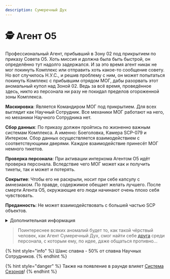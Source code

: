 ```yaml
---
description: Сумеречный Дух
---
```


# 🕵 Агент O5

Профессиональный Агент, прибывший в Зону 02 под прикрытием по приказу Совета O5. Хоть миссия и должна была быть быстрой, он определённо тут надолго задержался. И за это время агент никак не мог покинуть Комплекс или отправить хоть какое-то сообщение совету. Но вот случилось Н.У.С., и решив проблему с ним, он может попытаться покинуть Комплекс с прибывшим отрядом МОГ, дабы разорвать этот аномальный купол над Зоной 02. Ведь за всё время, проведённое здесь, никто из персонала ни разу не покидал пределов огороженной зоны Комплекса.

**Маскировка**: Является Командиром МОГ под прикрытием. Для всех выглядит как Научный Сотрудник. Все механики МОГ работают на него, но механики Научного Сотрудника нет.

**Сбор данных**: По приказу должен пройтись по жизненно важным системам Комплекса. А именно: Боеголовка, Камера SCP-079 и Интерком. Сбор данных осуществляется взаимодействием с соответствующими дверями. Каждое взаимодействие принесёт МОГ немного тикетов.

**Проверка персонала**: При активации интеркома Агентом О5 идёт проверка персонала. Вследствие чего МОГ может как и получить тикеты, так и может и потерять.

**Сокрытие**: Чтобы его не раскрыли, носит при себе капсулу с амнезиаком. По правде, содержимое обещает желать лучшего. После смерти Агента О5, окружающие его люди начинают очень плохо себя чувствовать.

**Преданность**: Не может взаимодействовать с большей частью SCP объектов.

<details>

<summary>Дополнительная информация</summary>

* **Класс**: Научный Сотрудник (Капитан МОГ)
* **Оружие**: COM-18
* **Уровень доступа**: Карта Рядового МОГ
* **Броня**: Боевая броня
* **Особое снаряжение**: Отсутствует

</details>

> Поинтереснее всяких аномалий будет то, как такой чёрствый человек, как Агент Сумеречный Дух, смог найти себе [друга](../chi/chaos-spy.md) среди персонала, с которым ему, по идее, даже общаться противно...

{% hint style="info" %}
Шанс спавна - 50% от спавна Научных Сотрудников.
{% endhint %}

{% hint style="danger" %}
Также на появление в раунде влияет [Система Сезонов](../../server-systems/seasons-system.md)!
{% endhint %}
